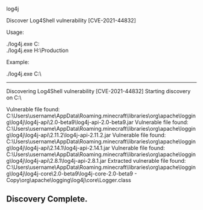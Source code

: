 log4j

Discover Log4Shell vulnerability [CVE-2021-44832]

Usage:

./log4j.exe C:\
./log4j.exe H:\Production

Example:

./log4j.exe C:\

---
Discovering Log4Shell vulnerability [CVE-2021-44832]
Starting discovery on C:\

Vulnerable file found: C:\Users\username\AppData\Roaming\.minecraft\libraries\org\apache\logging\log4j\log4j-api\2.0-beta9\log4j-api-2.0-beta9.jar
Vulnerable file found: C:\Users\username\AppData\Roaming\.minecraft\libraries\org\apache\logging\log4j\log4j-api\2.11.2\log4j-api-2.11.2.jar
Vulnerable file found: C:\Users\username\AppData\Roaming\.minecraft\libraries\org\apache\logging\log4j\log4j-api\2.14.1\log4j-api-2.14.1.jar
Vulnerable file found: C:\Users\username\AppData\Roaming\.minecraft\libraries\org\apache\logging\log4j\log4j-api\2.8.1\log4j-api-2.8.1.jar
Extracted vulnerable file found: C:\Users\username\AppData\Roaming\.minecraft\libraries\org\apache\logging\log4j\log4j-core\2.0-beta9\log4j-core-2.0-beta9 - Copy\org\apache\logging\log4j\core\Logger.class

Discovery Complete.
---